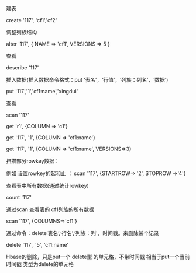 建表

create '117', 'cf1','cf2'



调整列族结构

alter '117', { NAME => 'cf1', VERSIONS => 5 }

查看

describe '117'



插入数据(插入数据命令格式：put ‘表名’，‘行值’，‘列族：列名’，‘数据’)

put '117','1','cf1:name','xingdui'

查看

scan '117'



get 'r1', {COLUMN => 'c1'}



get '117', '1', {COLUMN => 'cf1:name'}



get '117', '1', {COLUMN => 'cf1:name', VERSIONS=>3}



扫描部分rowkey数据：

例如 设置rowkey的起和止 ： scan '117', {STARTROW=> '2', STOPROW =>'4'}



查看表中所有数据(通过统计rowkey)

count '117'



通过scan 查看表的 cf1列族的所有数据

scan '117', {COLUMNS=>'cf1'}



通过命令：delete‘表名’,‘行名’,‘列族：列'，时间戳。来删除某个记录

delete '117', '5', 'cf1:name'

Hbase的删除，只是put一个 delete型 的单元格，不带时间戳 相当于put一个当前时间戳 类型为delete的单元格 